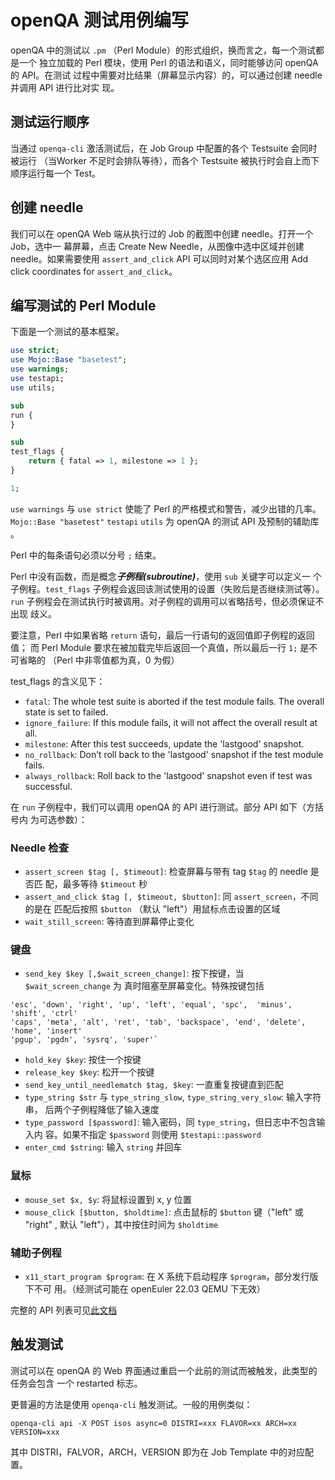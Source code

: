 # openQA 测试用例编写

openQA 中的测试以 `.pm` （Perl Module）的形式组织，换而言之，每一个测试都是一个
独立加载的 Perl 模块，使用 Perl 的语法和语义，同时能够访问 openQA 的 API。在测试
过程中需要对比结果（屏幕显示内容）的，可以通过创建 needle 并调用 API 进行比对实
现。

## 测试运行顺序

当通过 `openqa-cli` 激活测试后，在 Job Group 中配置的各个 Testsuite 会同时被运行
（当Worker 不足时会排队等待），而各个 Testsuite 被执行时会自上而下顺序运行每一个
Test。

## 创建 needle

我们可以在 openQA Web 端从执行过的 Job 的截图中创建 needle。打开一个 Job，选中一
幕屏幕，点击 Create New Needle，从图像中选中区域并创建 needle。如果需要使用
`assert_and_click` API 可以同时对某个选区应用 Add click coordinates for
`assert_and_click`。

## 编写测试的 Perl Module

下面是一个测试的基本框架。

```Perl
use strict;
use Mojo::Base "basetest";
use warnings;
use testapi;
use utils;

sub
run {
}

sub
test_flags {
	return { fatal => 1, milestone => 1 };
}

1;
```

`use warnings` 与 `use strict` 使能了 Perl 的严格模式和警告，减少出错的几率。
`Mojo::Base "basetest"` `testapi` `utils` 为 openQA 的测试 API 及预制的辅助库
。

Perl 中的每条语句必须以分号 `;` 结束。

Perl 中没有函数，而是概念***子例程(subroutine)***，使用 `sub` 关键字可以定义一
个子例程。`test_flags` 子例程会返回该测试使用的设置（失败后是否继续测试等）。
`run` 子例程会在测试执行时被调用。对子例程的调用可以省略括号，但必须保证不出现
歧义。

要注意，Perl 中如果省略 `return` 语句，最后一行语句的返回值即子例程的返回值；
而 Perl Module 要求在被加载完毕后返回一个真值，所以最后一行 `1;` 是不可省略的
（Perl 中非零值都为真，0 为假）

test_flags 的含义见下：

- `fatal`: The whole test suite is aborted if the test module fails. The overall state is set to failed.
- `ignore_failure`: If this module fails, it will not affect the overall result at all.
- `milestone`: After this test succeeds, update the 'lastgood' snapshot.
- `no_rollback`: Don’t roll back to the 'lastgood' snapshot if the test module fails.
- `always_rollback`: Roll back to the 'lastgood' snapshot even if test was successful.

在 `run` 子例程中，我们可以调用 openQA 的 API 进行测试。部分 API 如下（方括号内
为可选参数）：


### Needle 检查

- `assert_screen $tag [, $timeout]`: 检查屏幕与带有 tag `$tag` 的 needle 是否匹
配，最多等待 `$timeout` 秒
- `assert_and_click $tag [, $timeout, $button]`: 同 `assert_screen`，不同的是在
匹配后按照 `$button` （默认 "left"）用鼠标点击设置的区域
- `wait_still_screen`: 等待直到屏幕停止变化

### 键盘

- `send_key $key [,$wait_screen_change]`: 按下按键，当 `$wait_screen_change` 为
真时阻塞至屏幕变化。特殊按键包括
```
'esc', 'down', 'right', 'up', 'left', 'equal', 'spc',  'minus', 'shift', 'ctrl'
'caps', 'meta', 'alt', 'ret', 'tab', 'backspace', 'end', 'delete', 'home', 'insert'
'pgup', 'pgdn', 'sysrq', 'super'`
```
- `hold_key $key`: 按住一个按键
- `release_key $key`: 松开一个按键
- `send_key_until_needlematch $tag, $key`: 一直重复按键直到匹配
- `type_string $str` 与 `type_string_slow`, `type_string_very_slow`: 输入字符串，
后两个子例程降低了输入速度
- `type_password [$password]`: 输入密码，同 `type_string`，但日志中不包含输入内
容。如果不指定 `$password` 则使用 `$testapi::password`
- `enter_cmd $string`: 输入 `string` 并回车

### 鼠标

- `mouse_set $x, $y`: 将鼠标设置到 x, y 位置
- `mouse_click [$button, $holdtime]`: 点击鼠标的 `$button` 键（"left" 或 "right"
, 默认 "left"），其中按住时间为 `$holdtime`

### 辅助子例程

- `x11_start_program $program`: 在 X 系统下启动程序 `$program`，部分发行版下不可
用。（经测试可能在 openEuler 22.03 QEMU 下无效）

完整的 API 列表可见[此文档](http://open.qa/api/testapi)

## 触发测试

测试可以在 openQA 的 Web 界面通过重启一个此前的测试而被触发，此类型的任务会包含
一个 restarted 标志。

更普遍的方法是使用 `openqa-cli` 触发测试。一般的用例类似：
```
openqa-cli api -X POST isos async=0 DISTRI=xxx FLAVOR=xx ARCH=xx VERSION=xxx
```

其中 DISTRI，FALVOR，ARCH，VERSION 即为在 Job Template 中的对应配置。
